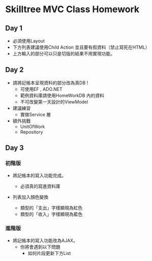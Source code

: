 # Skilltree MVC Class Homework

## Day 1

- 必須使用Layout
- 下方列表建議使用Child Action 並且要有假資料（禁止寫死在HTML）
- 上方輸入的部分可以只是切版的結果不用實現功能。

## Day 2

- 請將記帳本呈現資料的部分改為真DB !
    - 可使用EF , ADO.NET
    - 範例資料庫請使用HomeWorkDB 內的資料
    - 不可改變第一天設計的ViewModel
- 建議練習
  - 實做Service 層
- 額外挑戰
  - UnitOfWork
  - Repository
  
## Day 3

### 初階版
- 將記帳本的寫入功能完成。
    - 必須真的寫進資料庫

- 列表加入顏色變換
    - 類型的「支出」字樣顯現為紅色
    - 類型的「收入」字樣顯現為藍色

### 進階版

- 將記帳本的寫入功能改為AJAX。
    - 你將會遇到以下問題
        - 如何片段更新下方List
